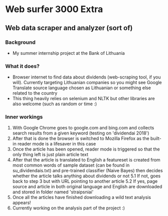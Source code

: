 # Web surfer 3000 Extra

## Web data scraper and analyzer (sort of)

### Background
* My summer internship project at the Bank of Lithuania

### What it does?
* Browser internet to find data about dividends (web-scraping tool, if you will). Currently targeting Lithuanian companies so you might see Google Translate source language chosen as Lithuanian or something else related to the country
* This thing heavily relies on selenium and NLTK but other libraries are also welcome (such as random or time :)

### Inner workings
1. With Google Chrome goes to google.com and bing.com and collects search results from a given keyword (testing on 'dividendai 2018')
2. After that is done the browser is switched to Mozilla Firefox as the built-in reader mode is a lifesaver in this case
3. Once the article has been opened, reader mode is triggered so that the only thing left is just plain article text
4. After that the article is translated to English a featureset is created from most common words of sample dataset (can be found in su_dividendais.txt) and pre-trained classifier (Naive Bayes) then decides whether the article talks anything about dividends or not
5.1 If not, goes back to step 3 but with URL pointing to another article
5.2 If yes, page source and article in both original language and English are downloaded and stored in folder named 'straipsniai'
6. Once all the articles have finished downloading a wild text analysis appears!
7. Currently working on the analysis part of the project :)
